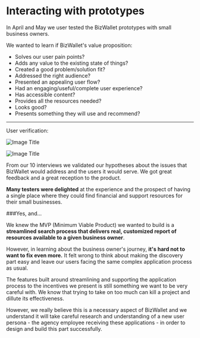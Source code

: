 # Interacting with prototypes

In April and May we user tested the BizWallet prototypes with small business owners.

We wanted to learn if BizWallet's value proposition:

* Solves our user pain points?
* Adds any value to the existing state of things?
* Created a good problem/solution fit?
* Addressed the right audience?
* Presented an appealing user flow?
* Had an engaging/useful/complete user experience?
* Has accessible content?
* Provides all the resources needed?
* Looks good?
* Presents something they will use and recommend?

---
User verification:

![Image Title](http://cl.ly/image/0g33321R2U0J/IMG_4063.JPG)


![Image Title](http://cl.ly/image/2Q1X2616391n/IMG_4040.JPG)

From our 10 interviews we validated our hypotheses about the issues that BizWallet would address and the users it would serve. We got great feedback and a great reception to the product.

**Many testers were delighted** at the experience and the prospect of having a single place where they could find financial and support resources for their small businesses.

###Yes, and...

We knew the MVP (Minimum Viable Product) we wanted to build is a **streamlined search process that delivers real, customized report of resources available to a given business owner**.

However, in learning about the business owner's journey, **it's hard not to want to fix even more.** It felt wrong to think about making the discovery part easy and leave our users facing the same complex application process as usual.

The features built around streamlining and supporting the application process to the incentives we present is still something we want to be very careful with. We know that trying to take on too much can kill a project and dillute its effectiveness.

However, we really believe this is a necessary aspect of BizWallet and we understand it will take careful research and understanding of a new user persona - the agency employee receiving these applications - in order to design and build this part successfully.
